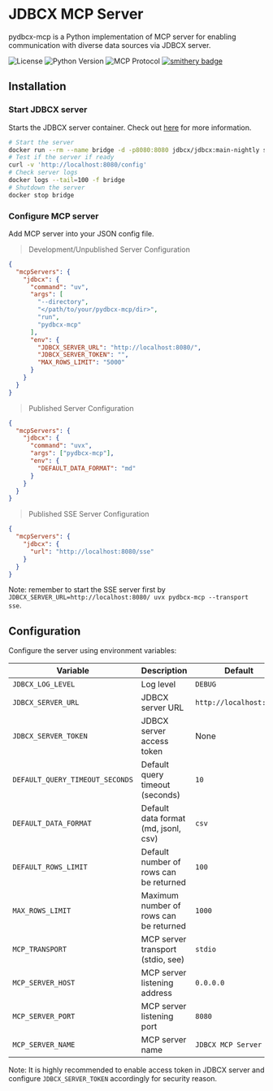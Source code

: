 # JDBCX MCP Server

pydbcx-mcp is a Python implementation of MCP server for enabling communication with diverse data sources via JDBCX server.

![License](https://img.shields.io/badge/license-MIT-blue.svg)
![Python Version](https://img.shields.io/badge/python-3.10%2B-blue)
![MCP Protocol](https://img.shields.io/badge/MCP-Compatible-green)
[![smithery badge](https://smithery.ai/badge/@jdbcx/pydbcx-mcp)](https://smithery.ai/server/@jdbcx/pydbcx-mcp)

## Installation

### Start JDBCX server

Starts the JDBCX server container. Check out [here](https://github.com/jdbcx/jdbcx/tree/main/server) for more information.

```bash
# Start the server
docker run --rm --name bridge -d -p8080:8080 jdbcx/jdbcx:main-nightly server
# Test if the server if ready
curl -v 'http://localhost:8080/config'
# Check server logs
docker logs --tail=100 -f bridge
# Shutdown the server
docker stop bridge
```

### Configure MCP server

Add MCP server into your JSON config file.

> Development/Unpublished Server Configuration

```json
{
  "mcpServers": {
    "jdbcx": {
      "command": "uv",
      "args": [
        "--directory",
        "</path/to/your/pydbcx-mcp/dir>",
        "run",
        "pydbcx-mcp"
      ],
      "env": {
        "JDBCX_SERVER_URL": "http://localhost:8080/",
        "JDBCX_SERVER_TOKEN": "",
        "MAX_ROWS_LIMIT": "5000"
      }
    }
  }
}
```

> Published Server Configuration

```json
{
  "mcpServers": {
    "jdbcx": {
      "command": "uvx",
      "args": ["pydbcx-mcp"],
      "env": {
        "DEFAULT_DATA_FORMAT": "md"
      }
    }
  }
}
```

> Published SSE Server Configuration

```json
{
  "mcpServers": {
    "jdbcx": {
      "url": "http://localhost:8080/sse"
    }
  }
}
```

Note: remember to start the SSE server first by `JDBCX_SERVER_URL=http://localhost:8080/ uvx pydbcx-mcp --transport sse`.

## Configuration

Configure the server using environment variables:

| Variable                        | Description                            | Default                 |
| ------------------------------- | -------------------------------------- | ----------------------- |
| `JDBCX_LOG_LEVEL`               | Log level                              | `DEBUG`                 |
| `JDBCX_SERVER_URL`              | JDBCX server URL                       | `http://localhost:8080` |
| `JDBCX_SERVER_TOKEN`            | JDBCX server access token              | None                    |
| `DEFAULT_QUERY_TIMEOUT_SECONDS` | Default query timeout (seconds)        | `10`                    |
| `DEFAULT_DATA_FORMAT`           | Default data format (md, jsonl, csv)   | `csv`                   |
| `DEFAULT_ROWS_LIMIT`            | Default number of rows can be returned | `100`                   |
| `MAX_ROWS_LIMIT`                | Maximum number of rows can be returned | `1000`                  |
| `MCP_TRANSPORT`                 | MCP server transport (stdio, see)      | `stdio`                 |
| `MCP_SERVER_HOST`               | MCP server listening address           | `0.0.0.0`               |
| `MCP_SERVER_PORT`               | MCP server listening port              | `8080`                  |
| `MCP_SERVER_NAME`               | MCP server name                        | `JDBCX MCP Server`      |

Note: It is highly recommended to enable access token in JDBCX server and configure `JDBCX_SERVER_TOKEN` accordingly for security reason.
